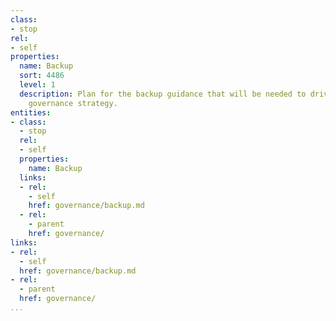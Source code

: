 ```yaml
---
class:
- stop
rel:
- self
properties:
  name: Backup
  sort: 4486
  level: 1
  description: Plan for the backup guidance that will be needed to drive a wider service
    governance strategy.
entities:
- class:
  - stop
  rel:
  - self
  properties:
    name: Backup
  links:
  - rel:
    - self
    href: governance/backup.md
  - rel:
    - parent
    href: governance/
links:
- rel:
  - self
  href: governance/backup.md
- rel:
  - parent
  href: governance/
...
```

